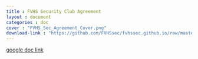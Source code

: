 ```yaml
---
title : FVHS Security Club Agreement
layout : document
categories : doc
cover : "FVHS_Sec_Agreement_Cover.png"
download-link : "https://github.com/FVHSsec/fvhssec.github.io/raw/master/libraries/shares/documents/Fountain%20Valley%20High%20School%20Cyber%20Security%20Club%20Agreement.pdf"
---
```


[google doc link](https://docs.google.com/document/d/1H1u26dLTLmfNGVfac-6q6CzKbRClJZAgV-wByGrsed0/copy?usp=sharing "Google Doc")
